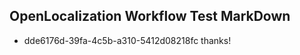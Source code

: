 ## OpenLocalization Workflow Test MarkDown
* dde6176d-39fa-4c5b-a310-5412d08218fc thanks!

<!--HONumber=Aug16_HO4-->


